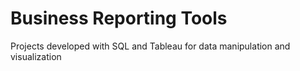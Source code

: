 # Business Reporting Tools
Projects developed with SQL and Tableau for data manipulation and visualization
